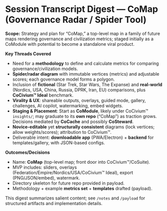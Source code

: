 # Session Transcript Digest — CoMap (Governance Radar / Spider Tool)

**Scope:** Strategy and plan for “CoMap,” a top-level map in a family of future maps rendering governance and civilization metrics; staged initially as a CoModule with potential to become a standalone viral product.

**Key Threads Covered**
- Need for a **methodology** to define and calculate metrics for comparing governance/civilization models.
- **Spider/radar diagram** with immutable vertices (metrics) and adjustable scores; each governance model forms a polygon.
- Inclusion of **fictional** (Star Trek, Star Wars, The Expanse) and **real-world** (Nordics, USA, China, Russia, DPRK, Iran, EU) comparisons, plus **CoCivium™ Ideal** benchmark.
- **Virality & UX**: shareable outputs, overlays, guided mode, gallery, challenges, AI copilot, watermarking, embed widgets.
- **Staging & Placement**: Start as **CoModule**, likely under CoCivium™ `insights/`; may graduate to its **own repo** (“CoMap”) as traction grows. Decisions mediated by **CoCache** and possibly **CoSteward**.
- **Novice-editable** yet **structurally consistent** diagrams (lock vertices; allow weights/scores); attribution to CoCivium™.
- Deliverable intent: **downloadable app** (PWA/Electron) + **backend** for templates/gallery, with JSON-based configs.

**Outcomes/Decisions**
- Name: **CoMap** (top-level map; front door into CoCivium™/CoSuite).
- MVP includes: sliders, overlays (Federation/Empire/Nordics/USA/CoCivium™ Ideal), export (PNG/JSON/embed), watermark.
- Directory skeleton for future repo provided in payload.
- Methodology + example **metrics set** + **templates** drafted (payload).

This digest summarizes salient content; see `/notes` and `/payload` for structured artifacts and implementation details.


